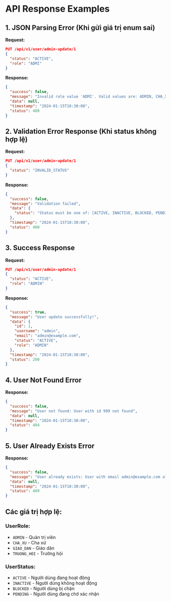 # API Response Examples

## 1. JSON Parsing Error (Khi gửi giá trị enum sai)

**Request:**

```json
PUT /api/v1/user/admin-update/1
{
  "status": "ACTIVE",
  "role": "ADMI"
}
```

**Response:**

```json
{
  "success": false,
  "message": "Invalid role value 'ADMI'. Valid values are: ADMIN, CHA_XU, GIAO_DAN, TRUONG_HOI",
  "data": null,
  "timestamp": "2024-01-15T10:30:00",
  "status": 400
}
```

## 2. Validation Error Response (Khi status không hợp lệ)

**Request:**

```json
PUT /api/v1/user/admin-update/1
{
  "status": "INVALID_STATUS"
}
```

**Response:**

```json
{
  "success": false,
  "message": "Validation failed",
  "data": {
    "status": "Status must be one of: [ACTIVE, INACTIVE, BLOCKED, PENDING]"
  },
  "timestamp": "2024-01-15T10:30:00",
  "status": 400
}
```

## 3. Success Response

**Request:**

```json
PUT /api/v1/user/admin-update/1
{
  "status": "ACTIVE",
  "role": "ADMIN"
}
```

**Response:**

```json
{
  "success": true,
  "message": "User update successfully!",
  "data": {
    "id": 1,
    "username": "admin",
    "email": "admin@example.com",
    "status": "ACTIVE",
    "role": "ADMIN"
  },
  "timestamp": "2024-01-15T10:30:00",
  "status": 200
}
```

## 4. User Not Found Error

**Response:**

```json
{
  "success": false,
  "message": "User not found: User with id 999 not found",
  "data": null,
  "timestamp": "2024-01-15T10:30:00",
  "status": 404
}
```

## 5. User Already Exists Error

**Response:**

```json
{
  "success": false,
  "message": "User already exists: User with email admin@example.com already exists",
  "data": null,
  "timestamp": "2024-01-15T10:30:00",
  "status": 409
}
```

## Các giá trị hợp lệ:

### UserRole:

- `ADMIN` - Quản trị viên
- `CHA_XU` - Cha xứ
- `GIAO_DAN` - Giáo dân
- `TRUONG_HOI` - Trưởng hội

### UserStatus:

- `ACTIVE` - Người dùng đang hoạt động
- `INACTIVE` - Người dùng không hoạt động
- `BLOCKED` - Người dùng bị chặn
- `PENDING` - Người dùng đang chờ xác nhận
